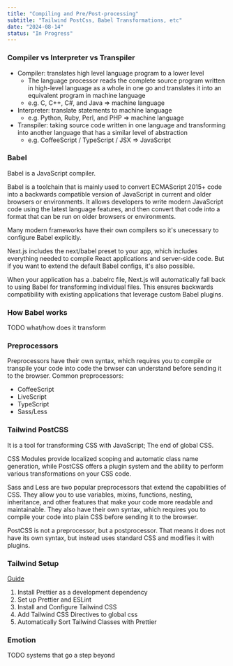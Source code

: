 ```yaml
---
title: "Compiling and Pre/Post-processing"
subtitle: "Tailwind PostCss, Babel Transformations, etc"
date: "2024-08-14"
status: "In Progress"
---
```


### Compiler vs Interpreter vs Transpiler

- Compiler: translates high level language program to a lower level
  - The language processor reads the complete source program written in high-level language as a whole in one go and translates it into an equivalent program in machine language
  - e.g. C, C++, C#, and Java => machine language
- Interpreter: translate statements to machine language
  - e.g. Python, Ruby, Perl, and PHP => machine language
- Transpiler: taking source code written in one language and transforming into another language that has a similar level of abstraction
  - e.g. CoffeeScript / TypeScript / JSX => JavaScript

### Babel

Babel is a JavaScript compiler​.

Babel is a toolchain that is mainly used to convert ECMAScript 2015+ code into a backwards compatible version of JavaScript in current and older browsers or environments. It allows developers to write modern JavaScript code using the latest language features, and then convert that code into a format that can be run on older browsers or environments.

Many modern frameworks have their own compilers so it's unecessary to configure Babel explicitly.

Next.js includes the next/babel preset to your app, which includes everything needed to compile React applications and server-side code. But if you want to extend the default Babel configs, it's also possible.

When your application has a .babelrc file, Next.js will automatically fall back to using Babel for transforming individual files. This ensures backwards compatibility with existing applications that leverage custom Babel plugins.

### How Babel works

TODO what/how does it transform

### Preprocessors

Preprocessors have their own syntax, which requires you to compile or transpile your code into code the brwser can understand before sending it to the browser.
Common preprocessors:

- CoffeeScript
- LiveScript
- TypeScript
- Sass/Less

### Tailwind PostCSS

It is a tool for transforming CSS with JavaScript; The end of global CSS.

CSS Modules provide localized scoping and automatic class name generation, while PostCSS offers a plugin system and the ability to perform various transformations on your CSS code.

Sass and Less are two popular preprocessors that extend the capabilities of CSS. They allow you to use variables, mixins, functions, nesting, inheritance, and other features that make your code more readable and maintainable. They also have their own syntax, which requires you to compile your code into plain CSS before sending it to the browser.

PostCSS is not a preprocessor, but a postprocessor. That means it does not have its own syntax, but instead uses standard CSS and modifies it with plugins.

### Tailwind Setup

[Guide](https://medium.com/@rifantechguy55/setting-up-a-next-js-13-project-with-eslint-and-prettier-735c3ccfd26c)

1. Install Prettier as a development dependency
1. Set up Prettier and ESLint
1. Install and Configure Tailwind CSS
1. Add Tailwind CSS Directives to global css
1. Automatically Sort Tailwind Classes with Prettier

### Emotion

TODO systems that go a step beyond
